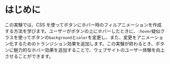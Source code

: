 # はじめに

この実験では、CSS を使ってボタンにホバー時のフィルアニメーションを作成する方法を学びます。ユーザーがボタンの上にホバーしたときに、`:hover`疑似クラスを使ってボタンの`background`と`color`を変更し、また、変更をアニメーション化するためのトランジション効果を追加します。この実験が終わるとき、ボタンに魅力的なホバー効果を追加することで、ウェブサイトのユーザー体験を向上させることができます。
